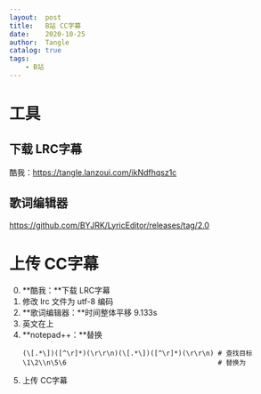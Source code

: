 ```yaml
---
layout:  post
title:   B站 CC字幕
date:    2020-10-25
author:  Tangle
catalog: true
tags:
    - B站
---
```


# 工具

## 下载 LRC字幕

酷我：<https://tangle.lanzoui.com/ikNdfhqsz1c>

## 歌词编辑器

<https://github.com/BYJRK/LyricEditor/releases/tag/2.0>

# 上传 CC字幕

0. **酷我：**下载 LRC字幕
0. 修改 lrc 文件为 utf-8 编码
0. **歌词编辑器：**时间整体平移 9.133s
0. 英文在上
0. **notepad++：**替换
    ```
    (\[.*\])([^\r]*)(\r\r\n)(\[.*\])([^\r]*)(\r\r\n) # 查找目标
    \1\2\\n\5\6                                      # 替换为
    ```
0. 上传 CC字幕
